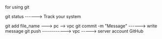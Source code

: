 for using git 



git status ------> Track your system

git add file_name   ---> pc --> vpc
git commit -m "Message" ------> write message
git push    ------------> vpc -----> server account GitHub
